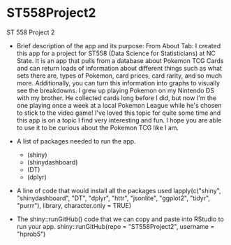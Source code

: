# ST558Project2
ST 558 Project 2

- Brief description of the app and its purpose:
From About Tab: I created this app for a project for ST558 (Data Science for Statisticians) at NC State. It is an app that pulls from a database about Pokemon TCG Cards and can return loads of information about different things such as what sets there are, types of Pokemon, card prices, card rarity, and so much more. Additionally, you can turn this information into graphs to visually see the breakdowns. I grew up playing Pokemon on my Nintendo DS with my brother. He collected cards long before I did, but now I'm the one playing once a week at a local Pokemon League while he's chosen to stick to the video game! I've loved this topic for quite some time and this app is on a topic I find very interesting and fun. I hope you are able to use it to be curious about the Pokemon TCG like I am.

- A list of packages needed to run the app.
	- (shiny)
	- (shinydashboard)
	- (DT)
	- (dplyr)
	
- A line of code that would install all the packages used
lapply(c("shiny", "shinydashboard", "DT", "dplyr", "httr", "jsonlite", "ggplot2", "tidyr", "purrr"), library, character.only = TRUE)

- The shiny::runGitHub() code that we can copy and paste into RStudio to run your app.
shiny::runGitHub(repo = "ST558Project2", username = "hprob5")
